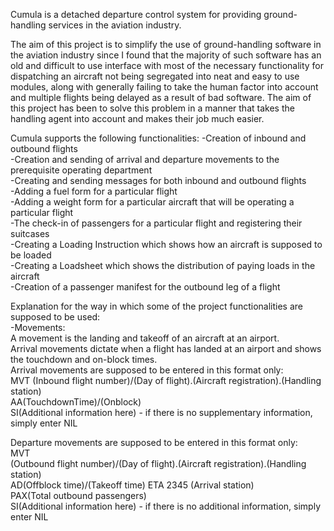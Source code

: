 Cumula is a detached departure control system for providing ground-handling services in the aviation industry. 

The aim of this project is to simplify the use of ground-handling software in the aviation industry since I found that the majority of such software has an old and difficult to use interface with most of the necessary functionality for dispatching an aircraft not being segregated into neat and easy to use modules, along with generally failing to take the human factor into account and multiple flights being delayed as a result of bad software. The aim of this project has been to solve this problem in a manner that takes the handling agent into account and makes their job much easier.

Cumula supports the following functionalities:
 -Creation of inbound and outbound flights  
 -Creation and sending of arrival and departure movements to the prerequisite operating department  
 -Creating and sending messages for both inbound and outbound flights  
 -Adding a fuel form for a particular flight  
 -Adding a weight form for a particular aircraft that will be operating a particular flight  
 -The check-in of passengers for a particular flight and registering their suitcases  
 -Creating a Loading Instruction which shows how an aircraft is supposed to be loaded  
 -Creating a Loadsheet which shows the distribution of paying loads in the aircraft  
 -Creation of a passenger manifest for the outbound leg of a flight   
 
 Explanation for the way in which some of the project functionalities are supposed to be used:  
 -Movements:  
 A movement is the landing and takeoff of an aircraft at an airport.  
 Arrival movements dictate when a flight has landed at an airport and shows the touchdown and on-block times.  
 Arrival movements are supposed to be entered in this format only:  
MVT
(Inbound flight number)/(Day of flight).(Aircraft registration).(Handling station)  
AA(TouchdownTime)/(Onblock)  
SI(Additional information here) - if there is no supplementary information, simply enter NIL  

Departure movements are supposed to be entered in this format only:  
MVT  
(Outbound flight number)/(Day of flight).(Aircraft registration).(Handling station)  
AD(Offblock time)/(Takeoff time) ETA 2345 (Arrival station)  
PAX(Total outbound passengers)  
SI(Additional information here) - if there is no additional information, simply enter NIL  
 
 
